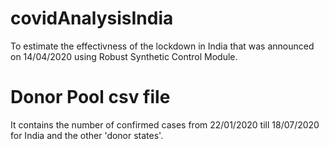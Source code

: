 # covidAnalysisIndia

To estimate the effectivness of the lockdown in India that was announced on 14/04/2020 using Robust Synthetic Control Module.

# Donor Pool csv file

It contains the number of confirmed cases from 22/01/2020 till 18/07/2020 for India and the other 'donor states'.
